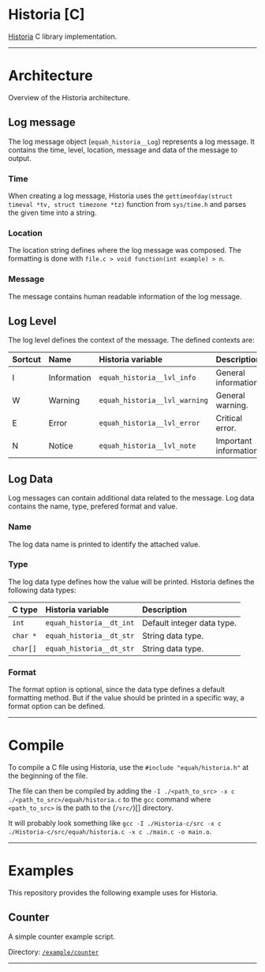 <!-- Author (Created): Roger "Equah" Hürzeler -->
<!-- Author (Modified): Roger "Equah" Hürzeler -->
<!-- Date (Created): 12019.12.24 HE -->
<!-- Date (Modified): 12019.12.25 HE -->
<!-- License: apache-2.0 -->

**Historia [C]**
================================================================================

[Historia](https://github.com/TheEquah/Historia/) C library implementation.

--------------------------------------------------------------------------------

# Architecture

Overview of the Historia architecture.

## Log message

The log message object (`equah_historia__Log`) represents a log message. It contains the time, level, location, message and data of the message to output.

### Time

When creating a log message, Historia uses the `gettimeofday(struct timeval *tv, struct timezone *tz)` function from `sys/time.h` and parses the given time into a string.

### Location

The location string defines where the log message was composed. The formatting is done with `file.c > void function(int example) > n`.

### Message

The message contains human readable information of the log message.

## Log Level

The log level defines the context of the message. The defined contexts are:

| Sortcut | Name        | Historia variable             | Description            |
| :------ | :---------- | :---------------------------- | :--------------------- |
| I       | Information | `equah_historia__lvl_info`    | General information.   |
| W       | Warning     | `equah_historia__lvl_warning` | General warning.       |
| E       | Error       | `equah_historia__lvl_error`   | Critical error.        |
| N       | Notice      | `equah_historia__lvl_note`    | Important information. |

## Log Data

Log messages can contain additional data related to the message. Log data contains the name, type, prefered format and value.

### Name

The log data name is printed to identify the attached value.

### Type

The log data type defines how the value will be printed. Historia defines the following data types:

| C type   | Historia variable        | Description                |
| :------- | :----------------------- | :------------------------- |
| `int`    | `equah_historia__dt_int` | Default integer data type. |
| `char *` | `equah_historia__dt_str` | String data type.          |
| `char[]` | `equah_historia__dt_str` | String data type.          |

### Format

The format option is optional, since the data type defines a default formatting method. But if the value should be printed in a specific way, a format option can be defined.


--------------------------------------------------------------------------------

# Compile

To compile a C file using Historia, use the `#include "equah/historia.h"` at the beginning of the file.

The file can then be compiled by adding the `-I ./<path_to_src> -x c ./<path_to_src>/equah/historia.c` to the `gcc` command where `<path_to_src>` is the path to the (`/src/`)[] directory.

It will probably look something like `gcc -I ./Historia-c/src -x c ./Historia-c/src/equah/historia.c -x c ./main.c -o main.o`.

--------------------------------------------------------------------------------

# Examples

This repository provides the following example uses for Historia.

## Counter

A simple counter example script.

Directory: [`/example/counter`](https://github.com/TheEquah/Historia-c/tree/master/example/counter/)

--------------------------------------------------------------------------------
